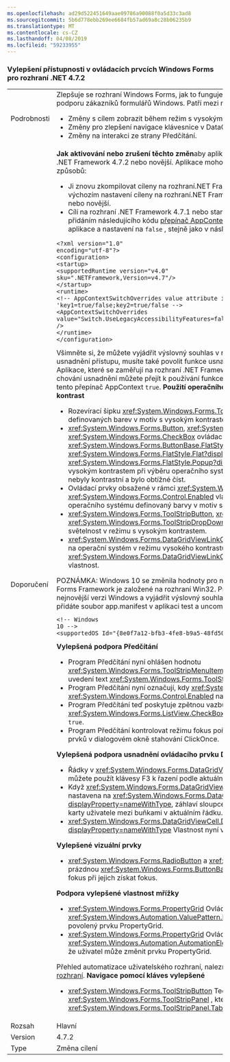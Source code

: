 ```yaml
---
ms.openlocfilehash: ad29d522451649aae09786a90088f0a5d33c3ad8
ms.sourcegitcommit: 5b6d778ebb269ee6684fb57ad69a8c28b06235b9
ms.translationtype: MT
ms.contentlocale: cs-CZ
ms.lasthandoff: 04/08/2019
ms.locfileid: "59233955"
---
```

### <a name="accessibility-improvements-in-windows-forms-controls-for-net-472"></a>Vylepšení přístupnosti v ovládacích prvcích Windows Forms pro rozhraní .NET 4.7.2

|   |   |
|---|---|
|Podrobnosti|Zlepšuje se rozhraní Windows Forms, jak to funguje s technologiemi pro usnadnění přístupu pro lepší podporu zákazníků formulářů Windows. Patří mezi ně následující změny:<ul><li>Změny s cílem zobrazit během režim s vysokým kontrastem.</li><li>Změny pro zlepšení navigace klávesnice v DataGridView a MenuStrip – ovládací prvky.</li><li>Změny na interakci ze strany Předčítání.</li></ul> | 
| Doporučení | <strong>Jak aktivování nebo zrušení těchto změn</strong>aby aplikace využívat tyto změny, musíte spustit na rozhraní .NET Framework 4.7.2 nebo novější. Aplikace mohou těžit z těchto změn v některém z následujících způsobů:<ul><li>Ji znovu zkompilovat cíleny na rozhraní.NET Framework 4.7.2. Tyto změny usnadnění přístupu se ve výchozím nastavení cíleny na rozhraní.NET Framework 4.7.2 aplikací Windows Forms pro povolená nebo novější.</li><li>Cílí na rozhraní .NET Framework 4.7.1 nebo starší verzi a výslovný chování starších verzí usnadnění přidáním následujícího kódu [přepínač AppContext](~/docs/framework/configure-apps/file-schema/runtime/appcontextswitchoverrides-element.md) k <code>&lt;runtime&gt;</code> oddílu konfiguračního souboru aplikace a nastavení na <code>false</code> , stejně jako v následujícím příkladu se zobrazí.</li></ul><pre><code class="lang-xml">&lt;?xml version=&quot;1.0&quot; encoding=&quot;utf-8&quot;?&gt;&#13;&#10;&lt;configuration&gt;&#13;&#10;&lt;startup&gt;&#13;&#10;&lt;supportedRuntime version=&quot;v4.0&quot; sku=&quot;.NETFramework,Version=v4.7&quot;/&gt;&#13;&#10;&lt;/startup&gt;&#13;&#10;&lt;runtime&gt;&#13;&#10;&lt;!-- AppContextSwitchOverrides value attribute is in the form of &#39;key1=true/false;key2=true/false  --&gt;&#13;&#10;&lt;AppContextSwitchOverrides value=&quot;Switch.UseLegacyAccessibilityFeatures=false;Switch.UseLegacyAccessibilityFeatures.2=false&quot; /&gt;&#13;&#10;&lt;/runtime&gt;&#13;&#10;&lt;/configuration&gt;&#13;&#10;</code></pre>Všimněte si, že můžete vyjádřit výslovný souhlas v rozhraní .NET Framework 4.7.2 přidá funkce pro usnadnění přístupu, musíte také povolit funkce usnadnění v rozhraní .NET Framework 4.7.1 také. Aplikace, které se zaměřují na rozhraní .NET Framework 4.7.2 nebo novější a chcete zachovat starší chování usnadnění můžete přejít k používání funkce starší verze usnadnění explicitním nastavením na tento přepínač AppContext <code>true</code>. <strong>Použití operačního systému definovaný barev motivů vysoký kontrast</strong><ul><li>Rozevírací šipku <xref:System.Windows.Forms.ToolStripDropDownButton> teď používá operační systém definovaných barev v motiv s vysokým kontrastem.</li><li><xref:System.Windows.Forms.Button>, <xref:System.Windows.Forms.RadioButton> a <xref:System.Windows.Forms.CheckBox> ovládací prvky s <xref:System.Windows.Forms.ButtonBase.FlatStyle> nastavena na <xref:System.Windows.Forms.FlatStyle.Flat?displayProperty=nameWithType> nebo <xref:System.Windows.Forms.FlatStyle.Popup?displayProperty=nameWithType> nyní použít motiv s vysokým kontrastem při výběru operačního systému definovaný barvy. Barvy textu a pozadí dříve nebyly kontrastní a bylo obtížné číst.</li><li>Ovládací prvky obsažené v rámci <xref:System.Windows.Forms.GroupBox> , který má jeho <xref:System.Windows.Forms.Control.Enabled> vlastnost nastavena na hodnotu <code>false</code> nyní použije operačního systému definovaný barvy v motiv s vysokým kontrastem.</li><li><xref:System.Windows.Forms.ToolStripButton>, <xref:System.Windows.Forms.ToolStripComboBox>, A <xref:System.Windows.Forms.ToolStripDropDownButton> ovládací prvky mít kontrastní poměr vyšší světelnost v režimu s vysokým kontrastem.</li><li><xref:System.Windows.Forms.DataGridViewLinkCell> ve výchozím nastavení použije barvy definované na operační systém v režimu vysokého kontrastu pro <xref:System.Windows.Forms.DataGridViewLinkCell.LinkColor?displayProperty=nameWithType> vlastnost.</li></ul>POZNÁMKA: Windows 10 se změnila hodnoty pro některé systémové barvy vysoký kontrast. Windows Forms Framework je založené na rozhraní Win32. Pro dosažení co nejlepších výsledků spusťte na nejnovější verzi Windows a vyjádřit výslovný souhlas s nejnovějšími změnami operačního systému tak, že přidáte soubor app.manifest v aplikaci test a uncommenting následující kód:<pre><code>&lt;!-- Windows 10 --&gt;&#13;&#10;&lt;supportedOS Id=&quot;{8e0f7a12-bfb3-4fe8-b9a5-48fd50a15a9a}&quot; /&gt;&#13;&#10;</code></pre><strong>Vylepšená podpora Předčítání</strong><ul><li>Program Předčítání nyní ohlášen hodnotu <xref:System.Windows.Forms.ToolStripMenuItem.ShortcutKeys?displayProperty=nameWithType> při uvedení text <xref:System.Windows.Forms.ToolStripMenuItem>.</li><li>Program Předčítání nyní označují, kdy <xref:System.Windows.Forms.ToolStripMenuItem> má jeho <xref:System.Windows.Forms.Control.Enabled> nastavenou na <code>false</code>.</li><li>Program Předčítání teď poskytuje zpětnou vazbu týkající se stavu zaškrtávacího políčka při <xref:System.Windows.Forms.ListView.CheckBoxes?displayProperty=nameWithType> je nastavena na <code>true</code>.</li><li>Program Předčítání kontrolovat režimu fokus pořadí je nyní konzistentní s visual pořadí ovládacích prvků v dialogovém okně stahování ClickOnce.</li></ul><strong>Vylepšená podpora usnadnění ovládacího prvku DataGridView</strong><ul><li>Řádky v <xref:System.Windows.Forms.DataGridView> lze nyní seřadit pomocí klávesnice. Uživatel teď můžete použít klávesy F3 k řazení podle aktuální sloupce.</li><li>Když <xref:System.Windows.Forms.DataGridView.SelectionMode?displayProperty=nameWithType> je nastavena na <xref:System.Windows.Forms.DataGridViewSelectionMode.FullRowSelect?displayProperty=nameWithType>, záhlaví sloupce se změní barvu označující aktuální sloupec jako karty uživatele mezi buňkami v aktuálním řádku.</li><li><xref:System.Windows.Forms.DataGridViewCell.DataGridViewCellAccessibleObject.Parent?displayProperty=nameWithType> Vlastnost nyní vrací správnou nadřazený ovládací prvek.</li></ul><strong>Vylepšené vizuální prvky</strong><ul><li><xref:System.Windows.Forms.RadioButton> a <xref:System.Windows.Forms.CheckBox> ovládací prvky s prázdnou <xref:System.Windows.Forms.ButtonBase.Text> vlastnost se teď budou zobrazovat indikátor fokus při jejich získat fokus.</li></ul><strong>Podpora vylepšené vlastnost mřížky</strong><ul><li><xref:System.Windows.Forms.PropertyGrid> Ovládací prvek nyní návratový podřízené prvky <code>true</code> pro <xref:System.Windows.Automation.ValuePattern.IsReadOnlyProperty> vlastnost, jenom když je povolený prvku PropertyGrid.</li><li><xref:System.Windows.Forms.PropertyGrid> Ovládací prvek nyní návratový podřízené prvky <code>false</code> pro <xref:System.Windows.Automation.AutomationElement.IsEnabledProperty> vlastnost pouze v případě, že uživatel může změnit prvku PropertyGrid.</li></ul>Přehled automatizace uživatelského rozhraní, naleznete v tématu [Přehled automatizace uživatelského rozhraní](~/docs/framework/ui-automation/ui-automation-overview.md). <strong>Navigace pomocí kláves vylepšené</strong><ul><li><xref:System.Windows.Forms.ToolStripButton> Teď umožňuje fokus, pokud je obsažen v <xref:System.Windows.Forms.ToolStripPanel> , který má <xref:System.Windows.Forms.ToolStripPanel.TabStop> vlastnost nastavena na hodnotu <code>true</code></li></ul>|
|Rozsah|Hlavní|
|Version|4.7.2|
|Type|Změna cílení|
